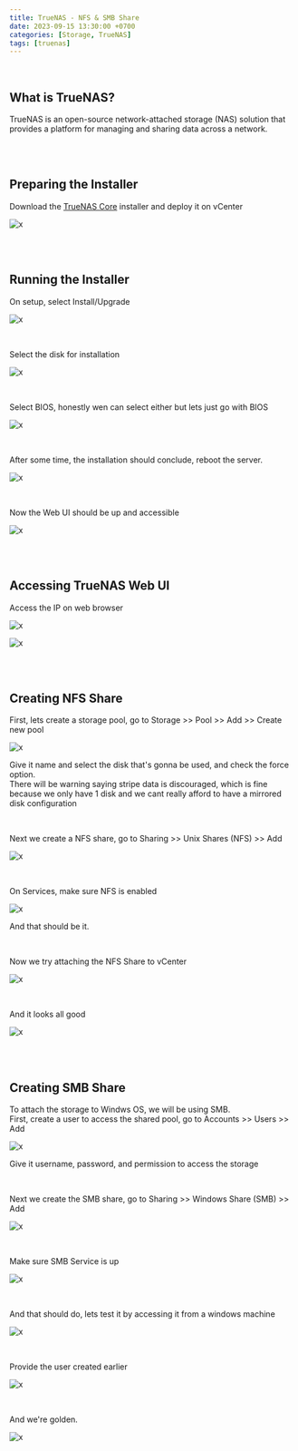 ```yaml
---
title: TrueNAS - NFS & SMB Share
date: 2023-09-15 13:30:00 +0700
categories: [Storage, TrueNAS]
tags: [truenas]
---
```


<br>

## What is TrueNAS?

TrueNAS is an open-source network-attached storage (NAS) solution that provides a platform for managing and sharing data across a network. 

<br>
<br>

## Preparing the Installer

Download the [TrueNAS Core](https://www.truenas.com/download-truenas-core/) installer and deploy it on vCenter

![x](/static/2023-09-15-truenas/01.png)

<br>
<br>

## Running the Installer

On setup, select Install/Upgrade

![x](/static/2023-09-15-truenas/02.png)

<br>

Select the disk for installation

![x](/static/2023-09-15-truenas/03.png)

<br>

Select BIOS, honestly wen can select either but lets just go with BIOS

![x](/static/2023-09-15-truenas/04.png)

<br>

After some time, the installation should conclude, reboot the server.

![x](/static/2023-09-15-truenas/05.png)

<br>

Now the Web UI should be up and accessible

![x](/static/2023-09-15-truenas/06.png)

<br>
<br>

## Accessing TrueNAS Web UI

Access the IP on web browser

![x](/static/2023-09-15-truenas/07.png)

![x](/static/2023-09-15-truenas/08.png)

<br>
<br>

## Creating NFS Share

First, lets create a storage pool, go to Storage >> Pool >> Add >> Create new pool

![x](/static/2023-09-15-truenas/09.png)

Give it name and select the disk that's gonna be used, and check the force option. <br>
There will be warning saying stripe data is discouraged, which is fine because we only have 1 disk and we cant really afford to have a mirrored disk configuration

<br>

Next we create a NFS share, go to Sharing >> Unix Shares (NFS) >> Add

![x](/static/2023-09-15-truenas/11.png)

<br>

On Services, make sure NFS is enabled

![x](/static/2023-09-15-truenas/12.png)

And that should be it.

<br>

Now we try attaching the NFS Share to vCenter

![x](/static/2023-09-15-truenas/13.png)

<br>

And it looks all good

![x](/static/2023-09-15-truenas/14.png)

<br>
<br>

## Creating SMB Share

To attach the storage to Windws OS, we will be using SMB. <br>
First, create a user to access the shared pool, go to Accounts >> Users >> Add

![x](/static/2023-09-15-truenas/10.png)

Give it username, password, and permission to access the storage

<br>

Next we create the SMB share, go to Sharing >> Windows Share (SMB) >> Add

![x](/static/2023-09-15-truenas/15.png)

<br>

Make sure SMB Service is up

![x](/static/2023-09-15-truenas/16.png)

<br>

And that should do, lets test it by accessing it from a windows machine

![x](/static/2023-09-15-truenas/17.png)

<br>

Provide the user created earlier

![x](/static/2023-09-15-truenas/18.png)

<br>

And we're golden.

![x](/static/2023-09-15-truenas/19.png)

<br>


